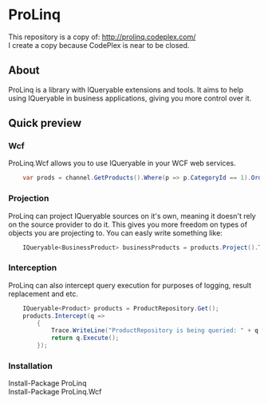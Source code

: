# ProLinq

This repository is a copy of: http://prolinq.codeplex.com/  
I create a copy because CodePlex is near to be closed.

## About

ProLinq is a library with IQueryable extensions and tools. It aims to help using IQueryable in business applications, giving you more control over it.

## Quick preview

### Wcf
ProLinq.Wcf allows you to use IQueryable in your WCF web services.  

```csharp
    var prods = channel.GetProducts().Where(p => p.CategoryId == 1).OrderByDescending(a => a.Price).Take(3);
```

### Projection
ProLinq can project IQueryable sources on it's own, meaning it doesn't rely on the source provider to do it. This gives you more freedom on types of objects you are projecting to. You can easly write something like:  

```csharp
    IQueryable<BusinessProduct> businessProducts = products.Project().To<BusinessProduct>(p => new BusinessProduct(p)); 
```

### Interception
ProLinq can also intercept query execution for purposes of logging, result replacement and etc.  

```csharp
    IQueryable<Product> products = ProductRepository.Get();
    products.Intercept(q =>
		{
			Trace.WriteLine("ProductRepository is being queried: " + q.Expression.ToString());
			return q.Execute();
		});
```

### Installation

Install-Package ProLinq  
Install-Package ProLinq.Wcf
